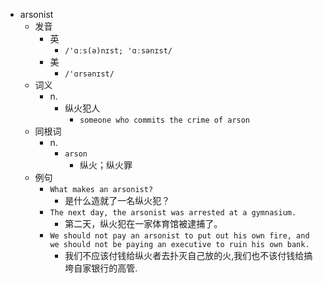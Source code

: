 - arsonist
  - 发音
    - 英
      - `/'ɑːs(ə)nɪst; 'ɑːsənɪst/`
    - 美
      - `/'ɑrsənɪst/`
  - 词义
    - n.
      - 纵火犯人
        - `someone who commits the crime of arson`
  - 同根词
    - n.
      - `arson`
        - 纵火；纵火罪
  - 例句
    - `What makes an arsonist?`
      - 是什么造就了一名纵火犯？
    - `The next day, the arsonist was arrested at a gymnasium.`
      - 第二天，纵火犯在一家体育馆被逮捕了。
    - `We should not pay an arsonist to put out his own fire, and we should not be paying an executive to ruin his own bank.`
      - 我们不应该付钱给纵火者去扑灭自己放的火,我们也不该付钱给搞垮自家银行的高管.

